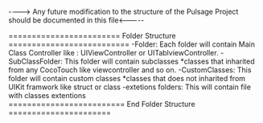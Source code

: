 ----> Any future modification to the structure of the Pulsage Project should  be documented in this file<-----

======================== Folder Structure ==========================
-Folder: Each folder will contain Main Class Controller like : UIViewController or UITablviewController. 
-SubClassFolder: This folder will contain subclasses
                            *classes that inharited from any CocoTouch like viewcontroller and so on. 
-CustomClasses: This folder will contain custom classes
                            *classes that does not inharited from UIKit framwork like struct or class 
-extetions folders: This will contain file with classes extentions   
========================= End Folder Structure ======================
            
